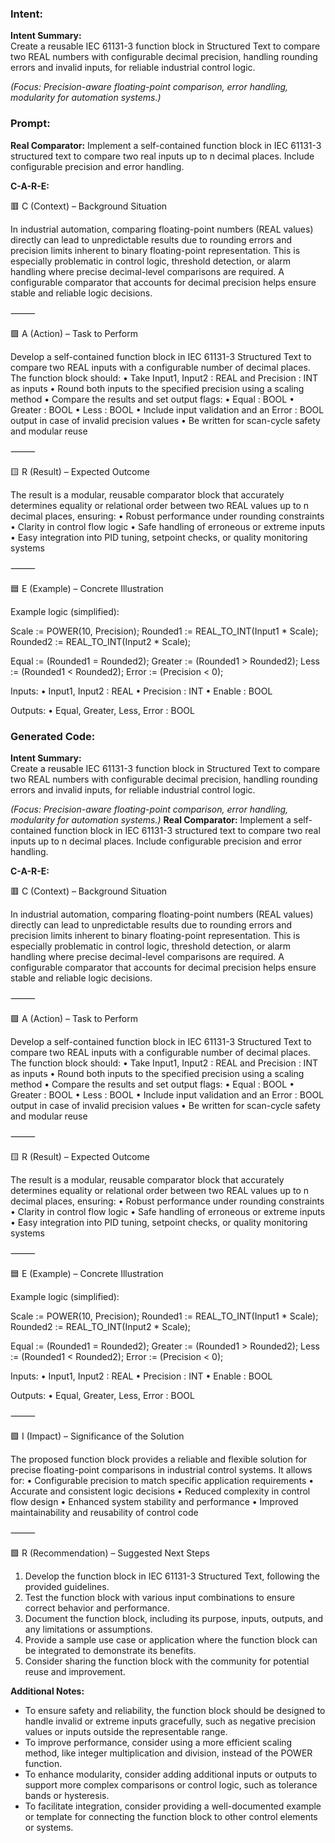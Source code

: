 ### Intent:
**Intent Summary:**  
Create a reusable IEC 61131-3 function block in Structured Text to compare two REAL numbers with configurable decimal precision, handling rounding errors and invalid inputs, for reliable industrial control logic.  

*(Focus: Precision-aware floating-point comparison, error handling, modularity for automation systems.)*

### Prompt:
**Real Comparator:**
Implement a self-contained function block in IEC 61131-3 structured text to compare two real inputs up to n decimal places. Include configurable precision and error handling.

**C-A-R-E:**

🟥 C (Context) – Background Situation

In industrial automation, comparing floating-point numbers (REAL values) directly can lead to unpredictable results due to rounding errors and precision limits inherent to binary floating-point representation. This is especially problematic in control logic, threshold detection, or alarm handling where precise decimal-level comparisons are required. A configurable comparator that accounts for decimal precision helps ensure stable and reliable logic decisions.

⸻

🟩 A (Action) – Task to Perform

Develop a self-contained function block in IEC 61131-3 Structured Text to compare two REAL inputs with a configurable number of decimal places. The function block should:
	•	Take Input1, Input2 : REAL and Precision : INT as inputs
	•	Round both inputs to the specified precision using a scaling method
	•	Compare the results and set output flags:
	•	Equal : BOOL
	•	Greater : BOOL
	•	Less : BOOL
	•	Include input validation and an Error : BOOL output in case of invalid precision values
	•	Be written for scan-cycle safety and modular reuse

⸻

🟨 R (Result) – Expected Outcome

The result is a modular, reusable comparator block that accurately determines equality or relational order between two REAL values up to n decimal places, ensuring:
	•	Robust performance under rounding constraints
	•	Clarity in control flow logic
	•	Safe handling of erroneous or extreme inputs
	•	Easy integration into PID tuning, setpoint checks, or quality monitoring systems

⸻

🟦 E (Example) – Concrete Illustration

Example logic (simplified):

Scale := POWER(10, Precision);
Rounded1 := REAL_TO_INT(Input1 * Scale);
Rounded2 := REAL_TO_INT(Input2 * Scale);

Equal := (Rounded1 = Rounded2);
Greater := (Rounded1 > Rounded2);
Less := (Rounded1 < Rounded2);
Error := (Precision < 0);

Inputs:
	•	Input1, Input2 : REAL
	•	Precision : INT
	•	Enable : BOOL

Outputs:
	•	Equal, Greater, Less, Error : BOOL

### Generated Code:
**Intent Summary:**  
Create a reusable IEC 61131-3 function block in Structured Text to compare two REAL numbers with configurable decimal precision, handling rounding errors and invalid inputs, for reliable industrial control logic.  

*(Focus: Precision-aware floating-point comparison, error handling, modularity for automation systems.)*
**Real Comparator:**
Implement a self-contained function block in IEC 61131-3 structured text to compare two real inputs up to n decimal places. Include configurable precision and error handling.

**C-A-R-E:**

🟥 C (Context) – Background Situation

In industrial automation, comparing floating-point numbers (REAL values) directly can lead to unpredictable results due to rounding errors and precision limits inherent to binary floating-point representation. This is especially problematic in control logic, threshold detection, or alarm handling where precise decimal-level comparisons are required. A configurable comparator that accounts for decimal precision helps ensure stable and reliable logic decisions.

⸻

🟩 A (Action) – Task to Perform

Develop a self-contained function block in IEC 61131-3 Structured Text to compare two REAL inputs with a configurable number of decimal places. The function block should:
	•	Take Input1, Input2 : REAL and Precision : INT as inputs
	•	Round both inputs to the specified precision using a scaling method
	•	Compare the results and set output flags:
	•	Equal : BOOL
	•	Greater : BOOL
	•	Less : BOOL
	•	Include input validation and an Error : BOOL output in case of invalid precision values
	•	Be written for scan-cycle safety and modular reuse

⸻

🟨 R (Result) – Expected Outcome

The result is a modular, reusable comparator block that accurately determines equality or relational order between two REAL values up to n decimal places, ensuring:
	•	Robust performance under rounding constraints
	•	Clarity in control flow logic
	•	Safe handling of erroneous or extreme inputs
	•	Easy integration into PID tuning, setpoint checks, or quality monitoring systems

⸻

🟦 E (Example) – Concrete Illustration

Example logic (simplified):

Scale := POWER(10, Precision);
Rounded1 := REAL_TO_INT(Input1 * Scale);
Rounded2 := REAL_TO_INT(Input2 * Scale);

Equal := (Rounded1 = Rounded2);
Greater := (Rounded1 > Rounded2);
Less := (Rounded1 < Rounded2);
Error := (Precision < 0);

Inputs:
	•	Input1, Input2 : REAL
	•	Precision : INT
	•	Enable : BOOL

Outputs:
	•	Equal, Greater, Less, Error : BOOL

⸻

🟪 I (Impact) – Significance of the Solution

The proposed function block provides a reliable and flexible solution for precise floating-point comparisons in industrial control systems. It allows for:
	•	Configurable precision to match specific application requirements
	•	Accurate and consistent logic decisions
	•	Reduced complexity in control flow design
	•	Enhanced system stability and performance
	•	Improved maintainability and reusability of control code

⸻

🟩 R (Recommendation) – Suggested Next Steps

1.	Develop the function block in IEC 61131-3 Structured Text, following the provided guidelines.
2.	Test the function block with various input combinations to ensure correct behavior and performance.
3.	Document the function block, including its purpose, inputs, outputs, and any limitations or assumptions.
4.	Provide a sample use case or application where the function block can be integrated to demonstrate its benefits.
5.	Consider sharing the function block with the community for potential reuse and improvement.

**Additional Notes:**

-	To ensure safety and reliability, the function block should be designed to handle invalid or extreme inputs gracefully, such as negative precision values or inputs outside the representable range.
-	To improve performance, consider using a more efficient scaling method, like integer multiplication and division, instead of the POWER function.
-	To enhance modularity, consider adding additional inputs or outputs to support more complex comparisons or control logic, such as tolerance bands or hysteresis.
-	To facilitate integration, consider providing a well-documented example or template for connecting the function block to other control elements or systems.
